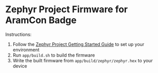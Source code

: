 # Zephyr Project Firmware for AramCon Badge

Instructions:

1. Follow the [Zephyr Project Getting Started Guide](https://docs.zephyrproject.org/latest/getting_started/getting_started.html) to set up your environment
2. Run `app/build.sh` to build the firmware
3. Write the built firmware from `app/build/zephyr/zephyr.hex` to your device